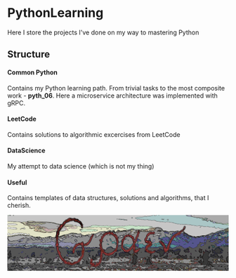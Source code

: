 # PythonLearning
Here I store the projects I've done on my way to mastering Python

## Structure

#### Common Python

Contains my Python learning path. From trivial tasks to the most composite work - **pyth_06**. Here 
a microservice architecture was implemented with gRPC.

#### LeetCode

Contains solutions to algorithmic excercises from LeetCode

#### DataScience

My attempt to data science (which is not my thing)

#### Useful

Contains templates of data structures, solutions and algorithms, that I cherish.

![](misc/images/Logo.png)
